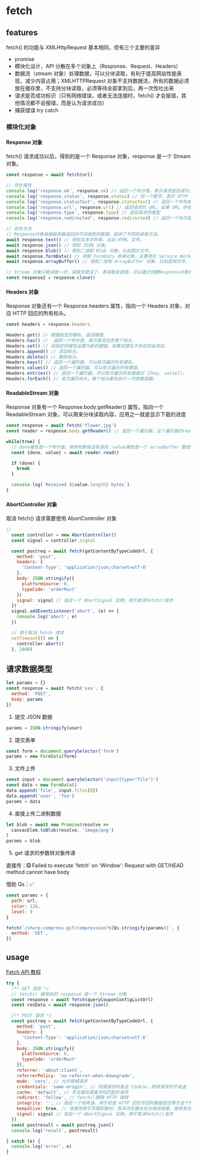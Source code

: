 # fetch

## features

fetch() 的功能与 XMLHttpRequest 基本相同，但有三个主要的差异

- promise
- 模块化设计，API 分散在多个对象上（Response、Request、Headers）
- 数据流（stream 对象）处理数据，可以分块读取，有利于提高网站性能表现，减少内容占用；XMLHTTPRequest 对象不支持数据流，所有的数据必须放在缓存里，不支持分块读取，必须等待全部拿到后，再一次性吐出来
- 请求是否成功标识（只有网络错误，或者无法连接时，fetch() 才会报错，其他情况都不会报错，而是认为请求成功）
- 捕获错误 try catch

### 模块化对象

#### Response 对象

fetch() 请求成功以后，得到的是一个 Response 对象，response 是一个 Stream 对象。

```js
const response = await fetch(url)

// 同步属性
console.log('response.ok', response.ok) // 返回一个布尔值，表示请求是否成功，true对应 HTTP 请求的状态码 200 到 299，false对应其他的状态码
console.log('response.status', response.status) // 回一个数字，表示 HTTP 回应的状态码
console.log('response.statusText', response.statusText) // 返回一个字符串，表示 HTTP 回应的状态信息（例如请求成功以后，服务器返回"OK"）
console.log('response.url', response.url) // 返回请求的 URL。如果 URL 存在跳转，该属性返回的是最终 URL
console.log('response.type', response.type) // 返回请求的类型
console.log('response.redirected', response.redirected) // 返回一个布尔值，表示请求是否发生过跳转

// 异步方法
// Response对象根据服务器返回的不同类型的数据，提供了不同的读取方法。
await response.text() // 得到文本字符串，比如 HTML 文件。
await response.json() // 得到 JSON 对象。
await response.blob() // 得到二进制 Blob 对象，比如图片文件。
await response.formData() // 得到 FormData 表单对象，主要用在 Service Worker 里面，拦截用户提交的表单，修改某些数据以后，再提交给服务器。
await response.arrayBuffer() // 得到二进制 ArrayBuffer 对象，比如音频文件。

// Stream 对象只能读取一次，读取完就没了，再读取会报错，可以通过创建Response对象的副本，实现多次读取。
const response2 = response.clone()
```

#### Headers 对象

Response 对象还有一个 Response.headers 属性，指向一个 Headers 对象，对应 HTTP 回应的所有标头。

```js
const headers = response.headers

Headers.get() // 根据指定的键名，返回键值。
Headers.has() //  返回一个布尔值，表示是否包含某个标头。
Headers.set() // 将指定的键名设置为新的键值，如果该键名不存在则会添加。
Headers.append() // 添加标头。
Headers.delete() // 删除标头。
Headers.keys() // 返回一个遍历器，可以依次遍历所有键名。
Headers.values() // 返回一个遍历器，可以依次遍历所有键值。
Headers.entries() // 返回一个遍历器，可以依次遍历所有键值对（[key, value]）。
Headers.forEach() // 依次遍历标头，每个标头都会执行一次参数函数。
```

#### ReadableStream 对象

Response 对象有一个 Response.body.getReader() 属性，指向一个 ReadableStream 对象，可以用来分块读取内容，应用之一就是显示下载的进度

```js
const response = await fetch('flower.jpg')
const reader = response.body.getReader() // 返回一个遍历器。这个遍历器的read()方法每次返回一个对象，表示本次读取的内容块。

while(true) {
  // done属性是一个布尔值，用来判断有没有读完；value属性是一个 arrayBuffer 数组，表示内容块的内容，而value.length属性是当前块的大小。
  const {done, value} = await reader.read()

  if (done) {
    break
  }

  console.log(`Received ${value.length} bytes`)
}
```

#### AbortController 对象

取消 fetch() 请求需要使用 AbortController 对象

```js
// 
  const controller = new AbortController()
  const signal = controller.signal

  const postreq = await fetch(getContentByTypeCodeUrl, {
    method: 'post',
    headers: {
      'Content-Type': 'application/json;charset=utf-8'
    },
    body: JSON.stringify({
      platformSource: 0,
      typeCode: 'orderMust'
    })
    signal: signal // 指定一个 AbortSignal 实例，用于取消fetch()请求
  })
  signal.addEventListener('abort', (e) => {
    console.log('abort', e)
  })

  // 用于取消 fetch 请求
  setTimeout(() => {
    controller.abort()
  }, 2000)
```

## 请求数据类型

```js
let params = {}
const response = await fetch('xxx', {
  method: 'POST',
  body: params
})
```

1. 提交 JSON 数据
```js
params = JSON.stringify(user)
```

2. 提交表单
```js
const form = document.querySelector('form')
params = new FormData(form)
```

3. 文件上传
```js
const input = document.querySelector('input[type="file"]')
const data = new FormData()
data.append('file', input.files[0])
data.append('user', 'foo')
params = data
```

4. 直接上传二进制数据
```js
let blob = await new Promise(resolve =>   
  canvasElem.toBlob(resolve, 'image/png')
)
params = blob
```

5. get 请求的参数转对象传递

直接传：❎ Failed to execute 'fetch' on 'Window': Request with GET/HEAD method cannot have body

借助 Qs：✅

```js
const params = {
  path: url,
  color: 128,
  level: 9
}

fetch(`/sharp-compress-gif/compression?${Qs.stringify(params)}`, {
  method: 'GET',
})
```

## usage

[Fetch API 教程](https://www.ruanyifeng.com/blog/2020/12/fetch-tutorial.html)

```js
try {
  /** GET 请求 */
  // fetch() 接收到的 response 是一个 Stream 对象
  const response = await fetch(queryCouponConfigListUrl)
  const resData = await response.json()

  /** POST 请求 */
  const postreq = await fetch(getContentByTypeCodeUrl, {
    method: 'post',
    headers: {
      'Content-Type': 'application/json;charset=utf-8'
    },
    body: JSON.stringify({
      platformSource: 0,
      typeCode: 'orderMust'
    }),
    referrer: 'about:client',
    referrerPolicy: 'no-referrer-when-downgrade',
    mode: 'cors', // 允许跨域请求
    credentials: 'same-origin', // 同源请求时发送 Cookie，跨域请求时不发送
    cache: 'default', // 先在缓存里面寻找匹配的请求
    redirect: 'follow', // fetch()跟随 HTTP 跳转
    integrity: '', // 指定一个哈希值，用于检查 HTTP 回应传回的数据是否等于这个预先设定的哈希值。比如，下载文件时，检查文件的 SHA-256 哈希值是否相符，确保没有被篡改。
    keepalive: true, // 该属性用于页面卸载时，告诉浏览器在后台保持连接，继续发送数据
    signal: signal // 指定一个 AbortSignal 实例，用于取消fetch()请求
  })
  const postresult = await postreq.json()
  console.log('result', postresult)

} catch (e) {
  console.log('error', e)
}
```